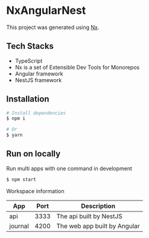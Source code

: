 # NxAngularNest

This project was generated using [Nx](https://nx.dev).

## Tech Stacks

- TypeScript
- Nx is a set of Extensible Dev Tools for Monorepos
- Angular framework
- NestJS framework

## Installation

```bash
# Install dependencies
$ npm i

# Or
$ yarn
```

## Run on locally

Run multi apps with one command in development

```bash
$ npm start
```

Workspace information

| App     | Port | Description                  |
|---------|:----:|------------------------------|
| api     | 3333 | The api built by NestJS      |
| journal | 4200 | The web app built by Angular |
